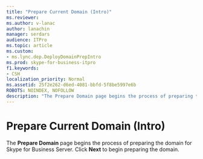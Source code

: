 ```yaml
---
title: "Prepare Current Domain (Intro)"
ms.reviewer: 
ms.author: v-lanac
author: lanachin
manager: serdars
audience: ITPro
ms.topic: article
ms.custom:
- ms.lync.dep.DeployDomainPrepIntro
ms.prod: skype-for-business-itpro
f1.keywords:
- CSH
localization_priority: Normal
ms.assetid: 25f2e262-d6ed-4081-bbfd-5f8be5997e6b
ROBOTS: NOINDEX, NOFOLLOW
description: "The Prepare Domain page begins the process of preparing the domain for Skype for Business Server. Click Next to begin preparing the domain."
---
```


# Prepare Current Domain (Intro)
 
The **Prepare Domain** page begins the process of preparing the domain for Skype for Business Server. Click **Next** to begin preparing the domain.
  

